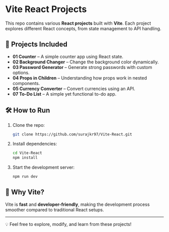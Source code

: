 # Vite React Projects

This repo contains various **React projects** built with **Vite**. Each project explores different React concepts, from state management to API handling.

## 🚀 Projects Included
- **01 Counter** – A simple counter app using React state.
- **02 Background Changer** – Change the background color dynamically.
- **03 Password Generator** – Generate strong passwords with custom options.
- **04 Props in Children** – Understanding how props work in nested components.
- **05 Currency Converter** – Convert currencies using an API.
- **07 To-Do List** – A simple yet functional to-do app.

## 🛠 How to Run
1. Clone the repo:
   ```sh
   git clone https://github.com/surajkr97/Vite-React.git
   ```
2. Install dependencies:
   ```sh
   cd Vite-React
   npm install
   ```
3. Start the development server:
   ```sh
   npm run dev
   ```

## 🌟 Why Vite?
Vite is **fast** and **developer-friendly**, making the development process smoother compared to traditional React setups.

---
💡 Feel free to explore, modify, and learn from these projects!

